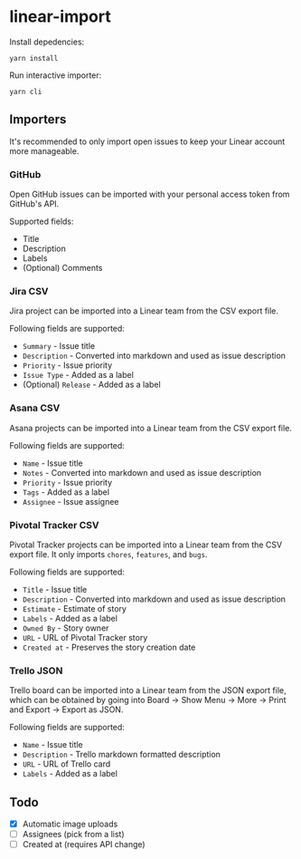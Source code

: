 # linear-import

Install depedencies:

```
yarn install
```

Run interactive importer:

```
yarn cli
```

## Importers

It's recommended to only import open issues to keep your Linear account more manageable.

### GitHub

Open GitHub issues can be imported with your personal access token from GitHub's API.

Supported fields:

- Title
- Description
- Labels
- (Optional) Comments

### Jira CSV

Jira project can be imported into a Linear team from the CSV export file.

Following fields are supported:

- `Summary` - Issue title
- `Description` - Converted into markdown and used as issue description
- `Priority` - Issue priority
- `Issue Type` - Added as a label
- (Optional) `Release` - Added as a label

### Asana CSV

Asana projects can be imported into a Linear team from the CSV export file.

Following fields are supported:

- `Name` - Issue title
- `Notes` - Converted into markdown and used as issue description
- `Priority` - Issue priority
- `Tags` - Added as a label
- `Assignee` - Issue assignee

### Pivotal Tracker CSV

Pivotal Tracker projects can be imported into a Linear team from the CSV export file. It only imports `chores`, `features`, and `bugs`.

Following fields are supported:

- `Title` - Issue title
- `Description` - Converted into markdown and used as issue description
- `Estimate` - Estimate of story
- `Labels` - Added as a label
- `Owned By` - Story owner
- `URL` - URL of Pivotal Tracker story
- `Created at` - Preserves the story creation date

### Trello JSON

Trello board can be imported into a Linear team from the JSON export file, which can be obtained by going into Board → Show Menu → More → Print and Export → Export as JSON.

Following fields are supported:

- `Name` - Issue title
- `Description` - Trello markdown formatted description
- `URL` - URL of Trello card
- `Labels` - Added as a label

## Todo

- [x] Automatic image uploads
- [ ] Assignees (pick from a list)
- [ ] Created at (requires API change)
